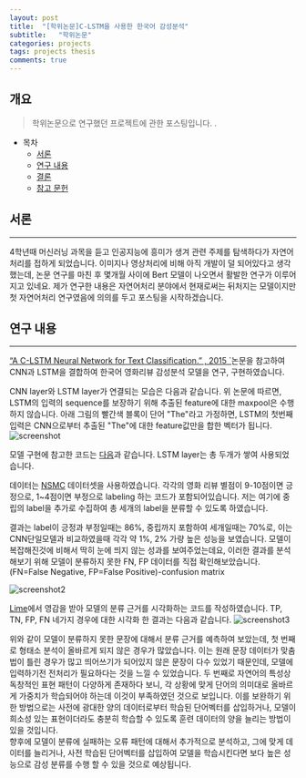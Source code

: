 ```yaml
---
layout: post
title:  "[학위논문]C-LSTM을 사용한 한국어 감성분석"
subtitle:   "학위논문"
categories: projects
tags: projects thesis
comments: true
---
```


## 개요
> 학위논문으로 연구했던 프로젝트에 관한 포스팅입니다. .

- 목차
	- [서론](#서론) 
	- [연구 내용](#연구-내용)
	- [결론](#결론)
	- [참고 문헌](#참고문헌)
  

## 서론 
---

4학년때 머신러닝 과목을 듣고 인공지능에 흥미가 생겨 관련 주제를 탐색하다가 자연어처리를 접하게 되었습니다. 이미지나 영상처리에 비해 아직 개발이 덜 되어있다고 생각했는데, 논문 연구를 마친 후 몇개월 사이에 Bert 모델이 나오면서 활발한 연구가 이루어지고 있네요. 
제가 연구한 내용은 자연어처리 분야에서 현재로써는 뒤처지는 모델이지만 첫 자연어처리 연구였음에 의의를 두고 포스팅을 시작하겠습니다. 

## 연구 내용 
---

[“A C-LSTM Neural Network for Text Classification.” , 2015 `](https://arxiv.org/abs/1511.08630)논문을 참고하여 CNN과 LSTM을 결합하여 한국어 영화리뷰 감성분석 모델을 연구, 구현하였습니다. 

CNN layer와 LSTM layer가 연결되는 모습은 다음과 같습니다. 위 논문에 따르면, LSTM의 입력의 sequence를 보장하기 위해 추출된 feature에 대한 maxpool은 수행하지 않습니다. 아래 그림의 빨간색 블록이 단어 "The"라고 가정하면, LSTM의 첫번째 입력은 CNN으로부터 추출된 "The"에 대한 feature값만을 합한 벡터가 됩니다.  
![screenshot](https://leesohyang.github.io/assets/img/post_img/thesis1.png)

모델 구현에 참고한 코드는 [다음](https://github.com/zackhy/TextClassification)과 같습니다. LSTM layer는 총 두개가 쌓여 사용되었습니다.

데이터는 [NSMC](https://github.com/e9t/nsmc) 데이터셋을 사용하였습니다. 각각의 영화 리뷰 별점이 9-10점이면 긍정으로, 1~4점이면 부정으로 labeling 하는 코드가 포함되어있습니다. 저는 여기에 중립의 label을 추가로 수집하여 총 세개의 label을 분류할 수 있도록 하였습니다.    

결과는 label이 긍정과 부정일때는 86%, 중립까지 포함하여 세개일때는 70%로, 이는 CNN단일모델과 비교하였을때 각각 약 1%, 2% 가량 높은 성능을 보였습니다. 모델이 복잡해진것에 비해서 딱히 눈에 띄지 않는 성과를 보여주었는데요, 이러한 결과를 분석해보기 위해 모델이 분류하지 못한 FN, FP 데이터를 직접 확인해보았습니다. 
(FN=False Negative, FP=False Positive)-confusion matrix

![screenshot2](https://leesohyang.github.io/assets/img/post_img/thesis2.PNG)

[Lime](https://dreamgonfly.github.io/2017/11/05/LIME.html)에서 영감을 받아 모델의 분류 근거를 시각화하는 코드를 작성하였습니다. TP, TN, FP, FN 네가지 경우에 대한 시각화 한 결과는 다음과 같습니다. 
![screenshot3](https://leesohyang.github.io/assets/img/post_img/4.png)


위와 같이 모델이 분류하지 못한 문장에 대해서 분류 근거를 예측하여 보았는데, 첫 번째로 형태소 분석이 올바르게 되지 않은 경우가 많았습니다. 이는 원래 문장 데이터가 맞춤법이 틀린 경우가 많고 띄어쓰기가 되어있지 않은 문장이 다수 있었기 때문인데, 모델에 입력하기전 전처리가 필요하다는 것을 느낄 수 있었습니다. 두 번째로 자연어의 특성상 독창적인 표현 패턴이 다양하게 존재하다 보니, 각 상황에 맞게 단어의 의미대로 올바르게 가중치가 학습되어야 하는데 이것이 부족하였던 것으로 보입니다. 이를 보완하기 위한 방법으로는 사전에 광대한 양의 데이터로부터 학습된 단어벡터를 삽입하거나, 모델이 희소성 있는 표현이더라도 충분히 학습할 수 있도록 훈련 데이터의 양을 늘리는 방법이 있을 것입니다.  
향후에 모델이 분류에 실패하는 오류 패턴에 대해서 추가적으로 분석하고, 그에 맞게 데이터를 늘리거나, 사전 학습된 단어벡터를 삽입하여 모델을 학습시킨다면 보다 높은 성능으로 감성 분류를 수행 할 수 있을 것으로 예상됩니다. 